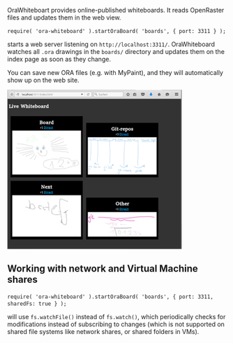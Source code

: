 OraWhiteboart provides online-published whiteboards. It reads OpenRaster files and updates them in the web view. 

    require( 'ora-whiteboard' ).startOraBoard( 'boards', { port: 3311 } );
    
starts a web server listening on `http://localhost:3311/`. OraWhiteboard watches all `.ora` drawings 
in the `boards/` directory and updates them on the index page as soon as they change.
 
You can save new ORA files (e.g. with MyPaint), and they will automatically show up on the web site.

![Screenshot](resources/screenshot.png)

## Working with network and Virtual Machine shares

    require( 'ora-whiteboard' ).startOraBoard( 'boards', { port: 3311, sharedFs: true } );

will use `fs.watchFile()` instead of `fs.watch()`, which periodically checks for modifications instead of subscribing 
to changes (which is not supported on shared file systems like network shares, or shared folders in VMs).
